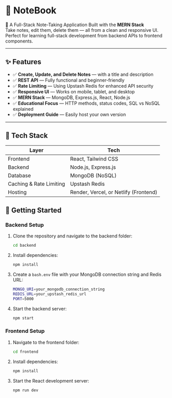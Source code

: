 # 📒 NoteBook

🧱 A Full-Stack Note-Taking Application Built with the **MERN Stack**  
Take notes, edit them, delete them — all from a clean and responsive UI. Perfect for learning full-stack development from backend APIs to frontend components.

---

## ✨ Features

- ✅ **Create, Update, and Delete Notes** — with a title and description
- ✅ **REST API** — Fully functional and beginner-friendly
- ✅ **Rate Limiting** — Using Upstash Redis for enhanced API security
- ✅ **Responsive UI** — Works on mobile, tablet, and desktop
- ✅ **MERN Stack** — MongoDB, Express.js, React, Node.js
- ✅ **Educational Focus** — HTTP methods, status codes, SQL vs NoSQL explained
- ✅ **Deployment Guide** — Easily host your own version

---

## 🧰 Tech Stack

| Layer                   | Tech                                  |
| ----------------------- | ------------------------------------- |
| Frontend                | React, Tailwind CSS                   |
| Backend                 | Node.js, Express.js                   |
| Database                | MongoDB (NoSQL)                       |
| Caching & Rate Limiting | Upstash Redis                         |
| Hosting                 | Render, Vercel, or Netlify (Frontend) |

## 🚀 Getting Started

### Backend Setup

1. Clone the repository and navigate to the backend folder:
   ```bash
   cd backend
   ```
2. Install dependencies:
   ```bash
   npm install
   ```
3. Create a `bash.env` file with your MongoDB connection string and Redis URL:
   ```bash
   MONGO_URI=your_mongodb_connection_string
   REDIS_URL=your_upstash_redis_url
   PORT=5000
   ```
4. Start the backend server:
   ```bash
   npm start
   ```

### Frontend Setup

1. Navigate to the frontend folder:
   ```bash
   cd frontend
   ```
2. Install dependencies:
   ```bash
   npm install
   ```
3. Start the React development server:
   ```bash
   npm run dev
   ```
